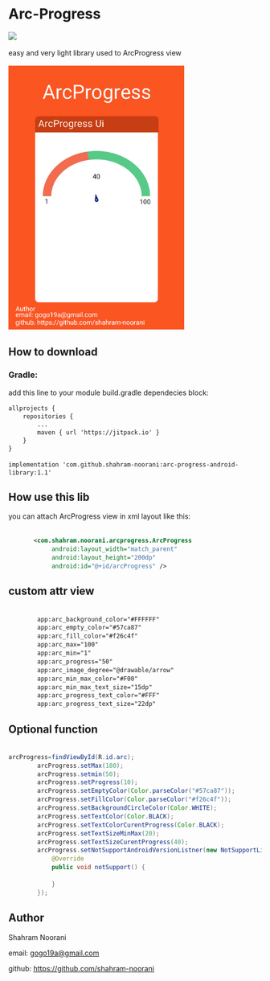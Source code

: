 # Arc-Progress

[![](https://jitpack.io/v/shahram-noorani/arc-progress-android-library.svg)](https://jitpack.io/#shahram-noorani/arc-progress-android-library)


easy and very light library used to ArcProgress view
<br/>
<br/>
<img src="https://raw.githubusercontent.com/shahram-noorani/arc-progress-android-library/master/screenshot.jpg" width="350">

## How to download
### Gradle: 
add this line to your module build.gradle dependecies block:
    
    allprojects {
		repositories {
			...
			maven { url 'https://jitpack.io' }
		}
	}
  
    implementation 'com.github.shahram-noorani:arc-progress-android-library:1.1'

## How use this lib
you can attach ArcProgress view in xml layout like this:
```xml
  
       <com.shahram.noorani.arcprogress.ArcProgress
            android:layout_width="match_parent"
            android:layout_height="200dp"
            android:id="@+id/arcProgress" />

```    
## custom attr view
```xml

		app:arc_background_color="#FFFFFF"
		app:arc_empty_color="#57ca87"
		app:arc_fill_color="#f26c4f"
		app:arc_max="100"
		app:arc_min="1"
		app:arc_progress="50"
		app:arc_image_degree="@drawable/arrow"
		app:arc_min_max_color="#F00"
		app:arc_min_max_text_size="15dp"
		app:arc_progress_text_color="#FFF"
		app:arc_progress_text_size="22dp"
```
## Optional function
```java

arcProgress=findViewById(R.id.arc);
        arcProgress.setMax(180);
        arcProgress.setmin(50);
        arcProgress.setProgress(10);
        arcProgress.setEmptyColor(Color.parseColor("#57ca87"));
        arcProgress.setFillColor(Color.parseColor("#f26c4f"));
        arcProgress.setBackgroundCircleColor(Color.WHITE);
        arcProgress.setTextColor(Color.BLACK);
        arcProgress.setTextColorCurentProgress(Color.BLACK);
        arcProgress.setTextSizeMinMax(20);
        arcProgress.setTextSizeCurentProgress(40);
        arcProgress.setNotSupportAndroidVersionListner(new NotSupportListner() {
            @Override
            public void notSupport() {

            }
        });

```

## Author
Shahram Noorani

email: gogo19a@gmail.com

github: https://github.com/shahram-noorani
